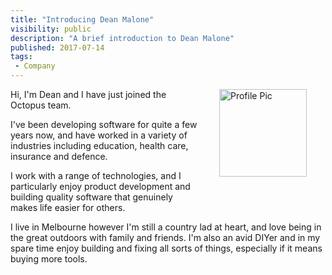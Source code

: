 ```yaml
---
title: "Introducing Dean Malone"
visibility: public
description: "A brief introduction to Dean Malone"
published: 2017-07-14
tags:
 - Company
---
```


<div style="float: right; margin: 30px; margin-top: 0">
<img alt="Profile Pic" src="https://i.octopus.com/site/team/avatar-deanm-140.png" height="140" width="140" />
</div>

Hi, I'm Dean and I have just joined the Octopus team.

I've been developing software for quite a few years now, and have worked in a variety of industries including education, health care, insurance and defence.

I work with a range of technologies, and I particularly enjoy product development and building quality software that genuinely makes life easier for others. 

I live in Melbourne however I'm still a country lad at heart, and love being in the great outdoors with family and friends. I'm also an avid DIYer and in my spare time enjoy building and fixing all sorts of things, especially if it means buying more tools.
